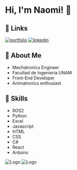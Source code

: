 # Hi, I'm Naomi! 👋

## 🔗 Links
[![portfolio](https://img.shields.io/badge/my_portfolio-000?style=for-the-badge&logo=ko-fi&logoColor=white)](https://naomihdrom.github.io/portfolio/)
[![linkedin](https://img.shields.io/badge/linkedin-0A66C2?style=for-the-badge&logo=linkedin&logoColor=white)](https://www.linkedin.com/in/naomi-estefan%C3%ADa-hern%C3%A1ndez-romero-30375624a)



## 🦖 About Me
- Mechatronics Engineer 
- Facultad de Ingeniería UNAM
- Front-End Developer
- Animatronics enthusiast

## 🤖 Skills
-  ROS2
-  Python
-  Excel
-  Javascript
-  HTML
-  CSS
-  C#
-  React
-  Arduino




![Logo](https://seeklogo.com/images/U/UNAM_INGENIERIA-logo-38271A0B79-seeklogo.com.png) 
![Logo](https://tecnolochicas.mx/public/images/Home/logo-tecnolochicas.png)


